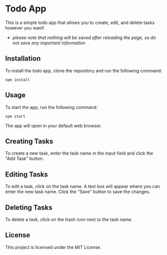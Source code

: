 # Todo App

This is a simple todo app that allows you to create, edit, and delete tasks however you want!

- _please note that nothing will be saved after reloading the page, so do not save any important information_

## Installation

To install the todo app, clone the repository and run the following command:

```
npm install
```

## Usage

To start the app, run the following command:

```
npm start
```

The app will open in your default web browser.

## Creating Tasks

To create a new task, enter the task name in the input field and click the "Add Task" button.

## Editing Tasks

To edit a task, click on the task name. A text box will appear where you can enter the new task name. Click the "Save" button to save the changes.

## Deleting Tasks

To delete a task, click on the trash icon next to the task name.

## License

This project is licensed under the MIT License.
